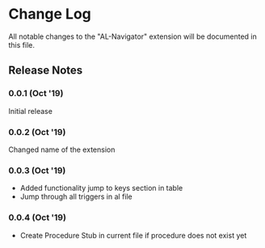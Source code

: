 # Change Log

All notable changes to the "AL-Navigator" extension will be documented in this file.

## Release Notes

### 0.0.1 (Oct '19)

Initial release

### 0.0.2 (Oct '19)

Changed name of the extension

### 0.0.3 (Oct '19)
- Added functionality jump to keys section in table
- Jump through all triggers in al file

### 0.0.4 (Oct '19)
- Create Procedure Stub in current file if procedure does not exist yet